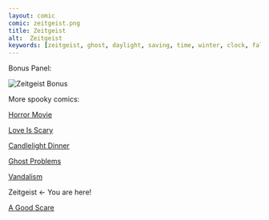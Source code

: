 ```yaml
---
layout: comic
comic: zeitgeist.png
title: Zeitgeist
alt:  Zeitgeist
keywords: [zeitgeist, ghost, daylight, saving, time, winter, clock, fall, back, spring, forward]
---
```




Bonus Panel:

![Zeitgeist Bonus](/images/zeitgeist_bonus.png)


More spooky comics:

[Horror Movie](https://lolnein.com/2019/10/03/horrormovie/)

[Love Is Scary](https://lolnein.com/2019/10/07/loveisscary/)

[Candlelight Dinner](https://lolnein.com/2019/10/08/candlelightdinner/)

[Ghost Problems](https://lolnein.com/2019/10/14/ghostproblems/)

[Vandalism](https://lolnein.com/2019/10/22/vandalism/)

Zeitgeist <- You are here!

[A Good Scare](https://lolnein.com/2020/02/17/agoodscare/)